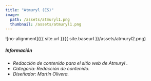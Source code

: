 ```yaml
---
title: "Atmuryl (ES)"
image: 
  path: /assets/atmuryl1.png
  thumbnail: /assets/atmuryl1.png
---
```


![no-alignment]({{ site.url }}{{ site.baseurl }}/assets/atmuryl2.png)

##### _Información_
- _Redacción de contenido para el sitio web de Atmuryl ._
- _Categoría: Redacción de contenido._
- _Diseñador: Martín Olivera._
